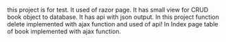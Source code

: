 this project is for test.
It used of razor page.
It has small view for CRUD book object to database.
It has api with json output.
In this project function delete implemented with ajax function and used of api!
In Index page table of book implemented with ajax function.
